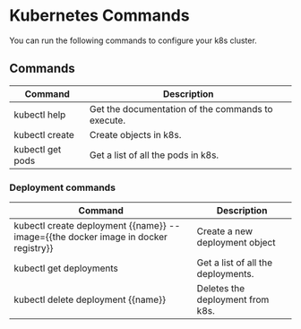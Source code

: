 # Kubernetes Commands

You can run the following commands to configure your k8s cluster.

## Commands

|Command|Description|
|---|---|
|kubectl help|Get the documentation of the commands to execute. |
|kubectl create|Create objects in k8s.|
|kubectl get pods|Get a list of all the pods in k8s.|

### Deployment commands

|Command|Description|
|---|---|
|kubectl create deployment {{name}} --image={{the docker image in docker registry}}|Create a new deployment object |
|kubectl get deployments|Get a list of all the deployments.|
|kubectl delete deployment {{name}}|Deletes the deployment from k8s.|
